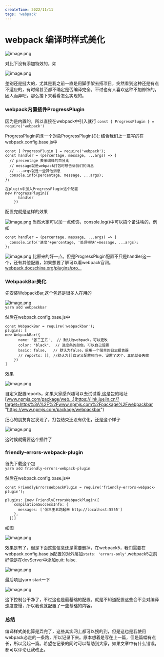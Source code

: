 ```yaml
---
createTime: 2022/11/11
tags: 'webpack'
---
```

# webpack 编译时样式美化

![image.png](https://p9-juejin.byteimg.com/tos-cn-i-k3u1fbpfcp/8004efe4a7ba4907aea01d6099ab7ab0~tplv-k3u1fbpfcp-zoom-in-crop-mark:4536:0:0:0.image?)

对比下没有添加特效的，如

![image.png](https://p1-juejin.byteimg.com/tos-cn-i-k3u1fbpfcp/65ec0f0532e94352b0e652070a6cb4cb~tplv-k3u1fbpfcp-zoom-in-crop-mark:4536:0:0:0.image?)

差别还是挺大的，尤其是我之前一直是用脚手架去搭项目，突然看到这种还是有点不适应的，有时候甚至都不确定是否编译完全。不过也有人喜欢这种不加修饰的，因人而异吧，那么接下来看看怎么实现的。

### webpack内置插件ProgressPlugin

因为是内置的，所以直接在webpack中引入就行 `const { ProgressPlugin } = require('webpack')`

ProgressPlugin包含一个对象ProgressPlugin({}); 结合我们上一篇写的在webpack.config.base.js中

```
const { ProgressPlugin } = require('webpack');
const handler = (percentage, message, ...args) => {
  // precentage 表示编译的百分比
  // message就是webpack打包时想告诉我们的消息
  // ...args就是一些其他消息
  console.info(percentage, message, ...args);
};

在plugin中加入ProgressPlugin这个配置
new ProgressPlugin({
      handler
    })

```

配置完就是这样的效果

![image.png](https://p3-juejin.byteimg.com/tos-cn-i-k3u1fbpfcp/f7a4f76671b8467a880ec7cd266134e5~tplv-k3u1fbpfcp-zoom-in-crop-mark:4536:0:0:0.image?) 当然大家可以加一点修饰，console.log()中可以搞个备注啥的，例如

```
const handler = (percentage, message, ...args) => {
  console.info('进度'+percentage, '处理模块'+message, ...args);
};

```

![image.png](https://p9-juejin.byteimg.com/tos-cn-i-k3u1fbpfcp/766a70c2844e496184b67745ad9629f4~tplv-k3u1fbpfcp-zoom-in-crop-mark:4536:0:0:0.image?) 比原来的好一点。但是ProgressPlugin配置不只是handler这一个，还有其他配置，如果想要了解可以看webpack官网。[webpack.docschina.org/plugins/pro…](https://link.juejin.cn/?target=https%3A%2F%2Fwebpack.docschina.org%2Fplugins%2Fprogress-plugin%2F%23root "https://webpack.docschina.org/plugins/progress-plugin/#root")

### WebpackBar美化

先安装WebpackBar,这个包还是很多人在用的

![image.png](https://p9-juejin.byteimg.com/tos-cn-i-k3u1fbpfcp/6ef7d32d212d4cd592084b93e8706780~tplv-k3u1fbpfcp-zoom-in-crop-mark:4536:0:0:0.image?)  
`yarn add webpackbar`

然后在webpack.config.base.js中

```
const WebpackBar = require('webpackbar');
plugins: [
new WebpackBar({
      name: '张三王五',  // 默认为webpack，可以更改
      color: "black",  // 进度条的颜色，可以自己设置
      basic: false,   // 默认为false，启用一个简单的日志报告器
      // reports: [], //默认为[]自定义配置相当于，设置了这个，其他就会失效
    })
]

```

效果

![image.png](https://p3-juejin.byteimg.com/tos-cn-i-k3u1fbpfcp/8757db48466149e392c0bb0b28c13378~tplv-k3u1fbpfcp-zoom-in-crop-mark:4536:0:0:0.image?)

自定义配置reports，如果大家感兴趣可以去试试看,这是包的地址[www.npmjs.com/package/web…](https://link.juejin.cn/?target=https%3A%2F%2Fwww.npmjs.com%2Fpackage%2Fwebpackbar "https://www.npmjs.com/package/webpackbar")

细心的朋友肯定发现了，打包结束还没有优化，还是这个样子

![image.png](https://p1-juejin.byteimg.com/tos-cn-i-k3u1fbpfcp/d9afe57de5c64669adf3260349cf7164~tplv-k3u1fbpfcp-zoom-in-crop-mark:4536:0:0:0.image?)

这时候就需要这个插件了

### friendly-errors-webpack-plugin

首先下载这个包  
`yarn add friendly-errors-webpack-plugin`

然后在webpack.config.base.js中

```
const FriendlyErrorsWebpackPlugin = require('friendly-errors-webpack-plugin');

plugins: [new FriendlyErrorsWebpackPlugin({
    compilationSuccessInfo: {
      messages: ['张三王五跑起来 http://localhost:5555']
    },
  })]

```

如图

![image.png](https://p9-juejin.byteimg.com/tos-cn-i-k3u1fbpfcp/ee1a97e58c0b4a228cb8db62973f6fc0~tplv-k3u1fbpfcp-zoom-in-crop-mark:4536:0:0:0.image?)

效果是有了，但是下面这些信息还是需要删掉，在webpack5，我们需要在webpack.config.base.js配置的对外层加`stats: 'errors-only'`,webpack5之前好像是在devServer中添加quit: false.

![image.png](https://p9-juejin.byteimg.com/tos-cn-i-k3u1fbpfcp/20139660f19844a083f1bae341513caa~tplv-k3u1fbpfcp-zoom-in-crop-mark:4536:0:0:0.image?)

最后项目yarn start一下

![image.png](https://p1-juejin.byteimg.com/tos-cn-i-k3u1fbpfcp/bc7ebaafdc6049ee9c3f16da7715e060~tplv-k3u1fbpfcp-zoom-in-crop-mark:4536:0:0:0.image?)

这下控制台干净了，不过这也是最基础的配置。就是不知道配置这些会不会对编译速度变慢，所以我也就配置了一些基础的内容。

### 总结

编译样式美化算是弄完了，这些其实网上都可以搜的到，但是这也是我使用webpack必走的一条路，所以记录下来。原本想着是写在上一篇，但是篇幅有点长，所以另起一篇。希望在记录的同时可以帮助到大家，如果文章中有什么错误，都可以评论让我改正。
